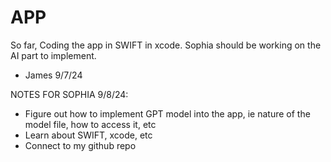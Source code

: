 # APP

So far, Coding the app in SWIFT in xcode. Sophia should be working on the AI part to implement. 
- James 9/7/24

NOTES FOR SOPHIA 9/8/24:
 - Figure out how to implement GPT model into the app, ie nature of the model file, how to access it, etc
 - Learn about SWIFT, xcode, etc
 - Connect to my github repo
